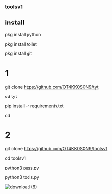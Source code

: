 ### toolsv1
## install
pkg install python

pkg install toilet


pkg install git
# 1
git clone https://github.com/OT4KK0SON9/tyt



cd tyt


pip install -r requirements.txt

cd
# 2
git clone https://github.com/OT4KK0SON9/toolsv1


cd toolsv1

python3 pass.py

python3 tools.py



![download (6)](https://github.com/OT4KK0SON9/toolsv1/assets/160365589/438647f7-0766-4889-910a-cc81fea3cae3)
